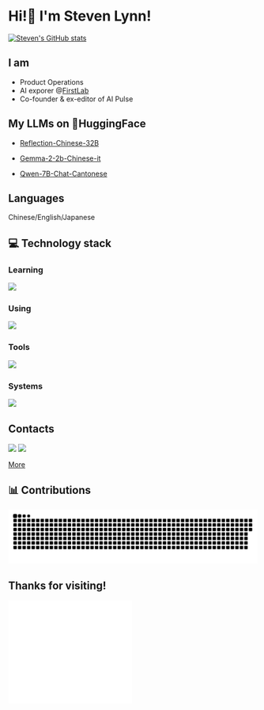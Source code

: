 # Hi!👋 I'm Steven Lynn!

[![Steven's GitHub stats](https://github-readme-stats.vercel.app/api?username=stvlynn)](https://github.com/anuraghazra/github-readme-stats)

## I am
- Product Operations
- AI exporer @[FirstLab](https://1stlab.org)
- Co-founder & ex-editor of AI Pulse

## My LLMs on 🤗HuggingFace

- [Reflection-Chinese-32B](https://huggingface.co/stvlynn/Reflection-Chinese-32B)

- [Gemma-2-2b-Chinese-it](https://huggingface.co/stvlynn/Gemma-2-2b-Chinese-it)

- [Qwen-7B-Chat-Cantonese](https://huggingface.co/stvlynn/Qwen-7B-Chat-Cantonese)

## Languages

Chinese/English/Japanese

## 💻 Technology stack

### Learning

![](https://skillicons.dev/icons?i=tensorflow,swift,figma,solidity,nextjs,vue,rust,go,svelte&theme=dark&perline=6)

### Using

![](https://skillicons.dev/icons?i=vercel,netlify,docker,html,css,bash,python,r,c,cpp,git,sketchup,matlab,workers,wordpress,autocad&theme=dark&perline=6)


### Tools

![](https://skillicons.dev/icons?i=ps,pr,figma,idea,pycharm,vscode,visualstudio&theme=dark&perline=6)

### Systems

![](https://skillicons.dev/icons?i=apple,debian,ubuntu,arch,raspberrypi&theme=dark&perline=6)

## Contacts

<a href="https://x.com/stv_lynn"><img src="https://skillicons.dev/icons?i=twitter" /></a>
<a href="mailto:i@stv.pm"><img src="https://skillicons.dev/icons?i=gmail" /></a>

<a href="#" class="button icon arrowdown"><a href="https://stv.lol">More</a></a>


## 📊 Contributions

<picture>
  <source media="(prefers-color-scheme: dark)" srcset="assets/github-contribution-grid-snake-dark.svg" />
  <source media="(prefers-color-scheme: light)" srcset="assets/github-contribution-grid-snake.svg" />
  <img alt="github-snake" src="assets/github-contribution-grid-snake.svg" />
</picture>

## Thanks for visiting!

<img align="left" width="250px" src="./svg-drawing.svg" />
